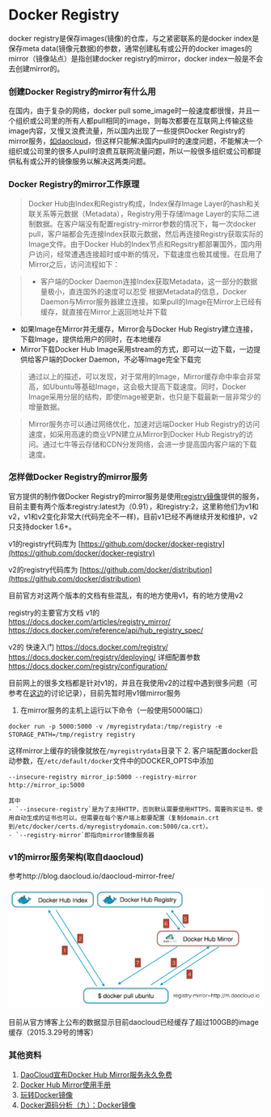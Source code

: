 # Docker Registry

docker registry是保存images(镜像)的仓库，与之紧密联系的是docker index是保存meta data(镜像元数据)的参数，通常创建私有或公开的docker images的mirror（镜像站点）是指创建docker registry的mirror，docker index一般是不会去创建mirror的。

### 创建Docker Registry的mirror有什么用

在国内，由于复杂的网络，docker pull some_image时一般速度都很慢，并且一个组织或公司里的所有人都pull相同的image，则每次都要在互联网上传输这些image内容，又慢又浪费流量，所以国内出现了一些提供Docker Registry的mirror服务，[如daocloud](http://dockone.io/)，但这样只能解决国内pull时的速度问题，不能解决一个组织或公司里的很多人pull时浪费互联网流量问题，所以一般很多组织或公司都提供私有或公开的镜像服务以解决这两类问题。

### Docker Registry的mirror工作原理
> Docker Hub由Index和Registry构成，Index保存Image Layer的hash和关联关系等元数据（Metadata），Registry用于存储Image Layer的实际二进制数据。在客户端没有配置registry-mirror参数的情况下，每一次docker pull，客户端都会先连接Index获取元数据，然后再连接Registry获取实际的Image文件。由于Docker Hub的Index节点和Regsitry都部署国外，国内用户访问，经常遭遇连接超时或中断的情况，下载速度也极其缓慢。在启用了Mirror之后，访问流程如下：

> - 客户端的Docker Daemon连接Index获取Metadata，这一部分的数据量极小，直连国外的速度可以忍受
根据Metadata的信息，Docker Daemon与Mirror服务器建立连接。如果pull的Image在Mirror上已经有缓存，就直接在Mirror上返回地址并下载
- 如果Image在Mirror并无缓存，Mirror会与Docker Hub Registry建立连接，下载Image，提供给用户的同时，在本地缓存
- Mirror下载Docker Hub Image采用stream的方式，即可以一边下载，一边提供给客户端的Docker Daemon，不必等Image完全下载完

> 通过以上的描述，可以发现，对于常用的Image，Mirror缓存命中率会非常高，如Ubuntu等基础Image，这会极大提高下载速度。同时，Docker Image采用分层的结构，即使Image被更新，也只是下载最新一层非常少的增量数据。

> Mirror服务亦可以通过网络优化，加速对远端Docker Hub Registry的访问速度，如采用高速的商业VPN建立从Mirror到Docker Hub Registry的访问。通过七牛等云存储和CDN分发网络，会进一步提高国内客户端的下载速度。

### 怎样做Docker Registry的mirror服务

官方提供的制作做Docker Registry的mirror服务是使用[registry镜像](https://registry.hub.docker.com/_/registry/)提供的服务，目前主要有两个版本registry:latest为（0.91），和registry:2，这里称他们为v1和v2，v1和v2变化非常大(代码完全不一样)，目前v1已经不再继续开发和维护，v2只支持docker 1.6+。

v1的registry代码库为
[https://github.com/docker/docker-registry](https://github.com/docker/docker-registry)

v2的registry代码库为
[https://github.com/docker/distribution](https://github.com/docker/distribution)

目前官方对这两个版本的文档有些混乱，有的地方使用v1，有的地方使用v2

registry的主要官方文档
v1的
https://docs.docker.com/articles/registry_mirror/
https://docs.docker.com/reference/api/hub_registry_spec/

v2的
快速入门
https://docs.docker.com/registry/
https://docs.docker.com/registry/deploying/
详细配置参数
https://docs.docker.com/registry/configuration/

目前网上的很多文档都是针对v1的，并且在我使用v2的过程中遇到很多问题（可参考在[这边](http://dockone.io/question/359)的讨论记录），目前先暂时用v1做mirror服务
1. 在mirror服务的主机上运行以下命令（一般使用5000端口）
```
docker run -p 5000:5000 -v /myregistrydata:/tmp/registry -e STORAGE_PATH=/tmp/registry registry
```
这样mirror上缓存的镜像就放在`/myregistrydata`目录下
2. 客户端配置docker启动参数，在`/etc/default/docker`文件中的DOCKER_OPTS中添加
```
--insecure-registry mirror_ip:5000 --registry-mirror http://mirror_ip:5000
```
    其中
    - `--insecure-registry`是为了支持HTTP，否则默认需要使用HTTPS，需要购买证书，使用自动生成的证书也可以，但需要在每个客户端上都要配置（复制domain.crt到/etc/docker/certs.d/myregistrydomain.com:5000/ca.crt）。
    - `--registry-mirror`即指向mirror镜像服务器

### v1的mirror服务架构(取自daocloud)
参考http://blog.daocloud.io/daocloud-mirror-free/

![](registry_mirror_overview.jpg)

目前从官方博客上公布的数据显示目前daocloud已经缓存了超过100GB的image缓存（2015.3.29号的博客）

### 其他资料
1. [DaoCloud宣布Docker Hub Mirror服务永久免费](http://blog.daocloud.io/daocloud-mirror-free/)
2. [Docker Hub Mirror使用手册](http://dockone.io/article/160)
3. [玩转Docker镜像](http://blog.daocloud.io/how-to-master-docker-image/)
4. [Docker源码分析（九）：Docker镜像](http://blog.daocloud.io/docker-source-code-analysis-part9/)